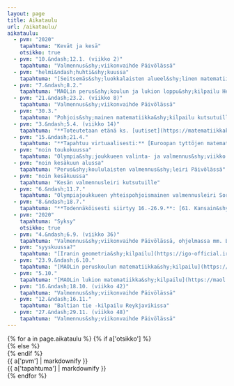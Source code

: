 ```yaml
---
layout: page
title: Aikataulu
url: /aikataulu/
aikataulu:
  - pvm: "2020"
    tapahtuma: "Kevät ja kesä"
    otsikko: true
  - pvm: "10.&ndash;12.1. (viikko 2)"
    tapahtuma: "Valmennus&shy;viikonvaihde Päivölässä"
  - pvm: "helmi&ndash;huhti&shy;kuussa"
    tapahtuma: "[Seitsemäs&shy;luokkalaisten alueel&shy;linen matematiikka&shy;kilpailu](/seiskat/) Helsingissä, Oulussa, Sata&shy;kunnassa ja Turussa **Finaalit pidetään etänä tai siirretään syksylle 2020**"
  - pvm: "7.&ndash;8.2."
    tapahtuma: "MAOLin perus&shy;koulun ja lukion loppu&shy;kilpailu Helsingissä"
  - pvm: "21.&ndash;23.2. (viikko 8)"
    tapahtuma: "Valmennus&shy;viikonvaihde Päivölässä"
  - pvm: "30.3."
    tapahtuma: "Pohjois&shy;mainen matematiikka&shy;kilpailu kutsutuille ~~omassa koulussa~~ kotona"
  - pvm: "3.&ndash;5.4. (viikko 14)"
    tapahtuma: "**Toteutetaan etänä ks. [uutiset](https://matematiikkakilpailut.fi/#uutisia)** ~~Valmennus&shy;viikonvaihde Päivölässä. Pythagoraan polku -kilpailu halukkaille.~~"
  - pvm: "15.&ndash;21.4."
    tapahtuma: "**Tapahtuu virtuaalisesti:** [Euroopan tyttöjen matematiikka&shy;olympialaiset <abbr>EGMO</abbr>](https://egmo2020.nl)"
  - pvm: "noin toukokuussa"
    tapahtuma: "Olympia&shy;joukkueen valinta- ja valmennus&shy;viikko Päivölässä"
  - pvm: "noin kesäkuun alussa"
    tapahtuma: "Perus&shy;koululaisten valmennus&shy;leiri Päivölässä"
  - pvm: "noin kesäkuussa"
    tapahtuma: "Kesän valmennusleiri kutsutuille" 
  - pvm: "6.&ndash;11.7."
    tapahtuma: "Olympiajoukkueen yhteispohjoismainen valmennusleiri Sorøssa, Tanskassa"  
  - pvm: "8.&ndash;18.7."
    tapahtuma: "**Todennäköisesti siirtyy 16.-26.9.**: [61. Kansain&shy;väliset matematiikka&shy;olympialaiset <abbr>IMO</abbr>](http://www.imo-official.org/year_info.aspx?year=2020) Pietarissa"
  - pvm: "2020"
    tapahtuma: "Syksy"
    otsikko: true
  - pvm: "4.&ndash;6.9. (viikko 36)"
    tapahtuma: "Valmennus&shy;viikonvaihde Päivölässä, ohjelmassa mm. Baltian tie -joukkueen valinta."
  - pvm: "syyskuussa?"
    tapahtuma: "[Iranin geometria&shy;kilpailu](https://igo-official.ir/) Päivölässä"
  - pvm: "23.9.&ndash;6.10."
    tapahtuma: "[MAOLin peruskoulun matematiikka&shy;kilpailu](https://maol.fi/neljan-tieteen-kisat/)"
  - pvm: "5.10."
    tapahtuma: "[MAOLin lukion matematiikka&shy;kilpailu](https://maol.fi/neljan-tieteen-kisat/)"
  - pvm: "16.&ndash;18.10. (viikko 42)"
    tapahtuma: "Valmennus&shy;viikonvaihde Päivölässä"
  - pvm: "12.&ndash;16.11."
    tapahtuma: "Baltian tie -kilpailu Reykjavikissa"
  - pvm: "27.&ndash;29.11. (viikko 48)"
    tapahtuma: "Valmennus&shy;viikonvaihde Päivölässä"
---
```

<div class="list-group">
{% for a in page.aikataulu %}
{% if a['otsikko'] %}<div class="list-group-item-info row">{% else %}<div class="list-group-item row">{% endif %}
<div class="col-sm-3">{{ a['pvm'] | markdownify }}</div>
<div class="col-sm-9">{{ a['tapahtuma'] | markdownify }}</div>
</div>
{% endfor %}
</div>
